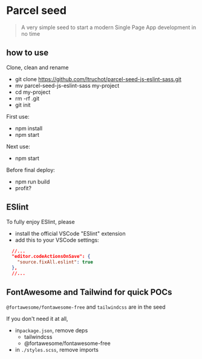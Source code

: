 # Parcel seed

> A very simple seed to start a modern Single Page App development in no time
> 
## how to use

Clone, clean and rename
- git clone https://github.com/ltruchot/parcel-seed-js-eslint-sass.git
- mv parcel-seed-js-eslint-sass my-project
- cd my-project
- rm -rf .git
- git init

First use:
- npm install
- npm start

Next use:
- npm start

Before final deploy:
- npm run build
- profit?

## ESlint

To fully enjoy ESlint, please
- install the official VSCode "ESlint" extension
- add this to your VSCode settings:
```json
  //...
  "editor.codeActionsOnSave": {
    "source.fixAll.eslint": true
  },
  //...
```

## FontAwesome and Tailwind for quick POCs 

`@fortawesome/fontawesome-free` and `tailwindcss` are in the seed

  
If you don't need it at all, 
- in`package.json`, remove deps
    - tailwindcss
    - @fortawesome/fontawesome-free
- in `./styles.scss`, remove imports